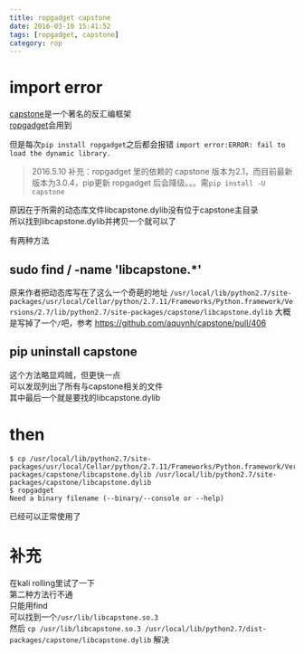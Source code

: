 ```yaml
---
title: ropgadget capstone 
date: 2016-03-10 15:41:52
tags: [ropgadget, capstone]
category: rop
---
```


# import error
[capstone](https://github.com/aquynh/capstone)是一个著名的反汇编框架   
[ropgadget](https://github.com/JonathanSalwan/ROPgadget)会用到

但是每次`pip install ropgadget`之后都会报错
`import error:ERROR: fail to load the dynamic library.`

> 2016.5.10 补充：ropgadget 里的依赖的 capstone 版本为2.1，而目前最新版本为3.0.4，pip更新 ropgadget 后会降级。。。需`pip install -U capstone`

原因在于所需的动态库文件libcapstone.dylib没有位于capstone主目录   
所以找到libcapstone.dylib并拷贝一个就可以了

有两种方法
## sudo find / -name 'libcapstone.*'
原来作者把动态库写在了这么一个奇葩的地址
`/usr/local/lib/python2.7/site-packages/usr/local/Cellar/python/2.7.11/Frameworks/Python.framework/Versions/2.7/lib/python2.7/site-packages/capstone/libcapstone.dylib`
大概是写掉了一个`/`吧，参考 https://github.com/aquynh/capstone/pull/406

## pip uninstall capstone
这个方法略显鸡贼，但更快一点      
可以发现列出了所有与capstone相关的文件   
其中最后一个就是要找的libcapstone.dylib


# then
```
$ cp /usr/local/lib/python2.7/site-packages/usr/local/Cellar/python/2.7.11/Frameworks/Python.framework/Versions/2.7/lib/python2.7/site-packages/capstone/libcapstone.dylib /usr/local/lib/python2.7/site-packages/capstone/libcapstone.dylib
$ ropgadget
Need a binary filename (--binary/--console or --help)

```

已经可以正常使用了



# 补充
在kali rolling里试了一下   
第二种方法行不通   
只能用find   
可以找到一个`/usr/lib/libcapstone.so.3`   
然后
`cp /usr/lib/libcapstone.so.3 /usr/local/lib/python2.7/dist-packages/capstone/libcapstone.dylib`
解决










